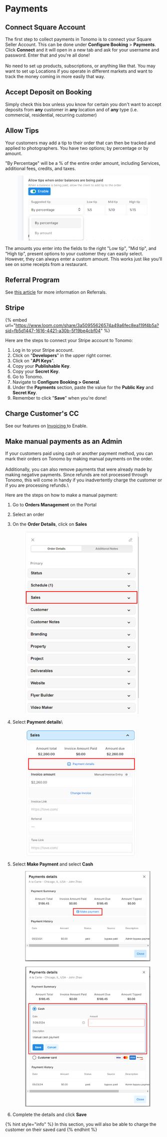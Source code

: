 # Payments

## Connect Square Account

The first step to collect payments in Tonomo is to connect your Square Seller Account. This can be done under **Configure Booking** > **Payments**. Click **Connect** and it will open in a new tab and ask for your username and password. Enter that and you're all done!\
\
No need to set up products, subscriptions, or anything like that. You may want to set up Locations if you operate in different markets and want to track the money coming in more easily that way.

## Accept Deposit on Booking

Simply check this box unless you know for certain you don't want to accept deposits from **any** customer in **any** location and of **any** type (i.e. commercial, residential, recurring customer)

## Allow Tips

Your customers may add a tip to their order that can then be tracked and applied to photographers. You have two options; by percentage or by amount.

"By Percentage" will be a % of the entire order amount, including Services, additional fees, credits, and taxes.

<figure><img src="../.gitbook/assets/image (75).png" alt=""><figcaption></figcaption></figure>

The amounts you enter into the fields to the right "Low tip", "Mid tip", and "High tip", present options to your customer they can easily select. However, they can always enter a custom amount. This works just like you'll see on some receipts from a restaurant.

## Referral Program

See [this article](payments.md#referral-program) for more information on Referrals.

## Stripe

{% embed url="https://www.loom.com/share/3a50955626574a49a6fec8ea119f4b5a?sid=fb5d1447-1616-4421-a30b-5f19be4cbf04" %}

Here are the steps to connect your Stripe account to Tonomo:

1. Log in to your Stripe account.
2. Click on "**Developers**" in the upper right corner.
3. Click on "**API Keys**".
4. Copy your **Publishable Key**.&#x20;
5. Copy your **Secret Key**.
6. Go to Tonomo.
7. Navigate to **Configure Booking > General**.
8. Under the **Payments** section, paste the value for the **Public Key** and **Secret Key**.
9. Remember to click "**Save**" when you're done!

## Charge Customer's CC

See our features on [Invoicing ](https://docs.getautonomo.com/services-and-packages/booking-flows#payment-settings)to Enable.



## Make manual payments as an Admin

If your customers paid using cash or another payment method, you can mark their orders on Tonomo by making manual payments on the order. \
\
Additionally, you can also remove payments that were already made by making negative payments. Since refunds are not processed through Tonomo, this will come in handy if you inadvertently charge the customer or if you are processing refunds.\


Here are the steps on how to make a manual payment:

1. &#x20;Go to **Orders Management** on the Portal
2. Select an order
3.  On the **Order Details**, click on **Sales**

    <div align="left"><figure><img src="../.gitbook/assets/image (179).png" alt="" width="363"><figcaption></figcaption></figure></div>
4.  Select **Payment details**\


    <div align="left"><figure><img src="../.gitbook/assets/image (183).png" alt="" width="357"><figcaption></figcaption></figure></div>
5.  Select **Make Payment** and select **Cash**

    <div align="left"><figure><img src="../.gitbook/assets/image (184).png" alt="" width="484"><figcaption></figcaption></figure></div>

    <div align="left"><figure><img src="../.gitbook/assets/image (186).png" alt="" width="488"><figcaption></figcaption></figure></div>
6. Complete the details and click **Save**

{% hint style="info" %}
In this section, you will also be able to charge the customer on their saved card
{% endhint %}
